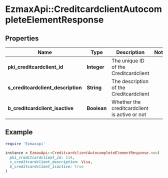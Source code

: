 # EzmaxApi::CreditcardclientAutocompleteElementResponse

## Properties

| Name | Type | Description | Notes |
| ---- | ---- | ----------- | ----- |
| **pki_creditcardclient_id** | **Integer** | The unique ID of the Creditcardclient |  |
| **s_creditcardclient_description** | **String** | The description of the Creditcardclient |  |
| **b_creditcardclient_isactive** | **Boolean** | Whether the creditcardclient is active or not |  |

## Example

```ruby
require 'Ezmaxapi'

instance = EzmaxApi::CreditcardclientAutocompleteElementResponse.new(
  pki_creditcardclient_id: 114,
  s_creditcardclient_description: Visa,
  b_creditcardclient_isactive: true
)
```


